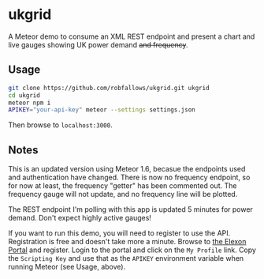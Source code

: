 # ukgrid

A Meteor demo to consume an XML REST endpoint and present a chart and live gauges showing UK power demand ~~and frequency~~.

## Usage

```bash
git clone https://github.com/robfallows/ukgrid.git ukgrid
cd ukgrid
meteor npm i
APIKEY="your-api-key" meteor --settings settings.json
```

Then browse to `localhost:3000`.

## Notes

This is an updated version using Meteor 1.6, becasue the endpoints used and authentication have changed. There is now no frequency endpoint, so for now at least, the frequency "getter" has been commented out. The frequency gauge will not update, and no frequency line will be plotted.

The REST endpoint I'm polling with this app is updated 5 minutes for power demand. Don't expect highly active gauges!

If you want to run this demo, you will need to register to use the API. Registration is free and doesn't take more a minute. Browse to [the Elexon Portal](https://www.elexonportal.co.uk/registration/newuser) and register. Login to the portal and click on the `My Profile` link. Copy the `Scripting Key` and use that as the `APIKEY` environment variable when running Meteor (see Usage, above).
